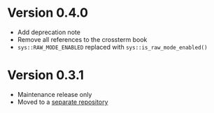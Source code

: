 # Version 0.4.0

- Add deprecation note
- Remove all references to the crossterm book
- `sys::RAW_MODE_ENABLED` replaced with `sys::is_raw_mode_enabled()`

# Version 0.3.1

- Maintenance release only
- Moved to a [separate repository](https://github.com/crossterm-rs/crossterm-utils)
